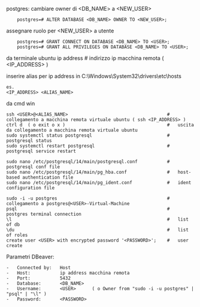 
postgres:
	cambiare owner di <DB_NAME> a <NEW_USER>

		postgres=# ALTER DATABASE <DB_NAME> OWNER TO <NEW_USER>;

assegnare ruolo per <NEW_USER> a utente <USER>

		postgres=# GRANT CONNECT ON DATABASE <DB_NAME> TO <USER>;
		postgres=# GRANT ALL PRIVILEGES ON DATABASE <DB_NAME> TO <USER>;

da terminale ubuntu
	ip address												#	indirizzo ip macchina remota ( <IP_ADDRESS> )
	
inserire alias per ip address in C:\Windows\System32\drivers\etc\hosts
	
	es.
	<IP_ADDRESS> <ALIAS_NAME>
	
	
da cmd win

	ssh <USER>@<ALIAS_NAME>										#	collegamento a macchina remota virtuale ubuntu ( ssh <IP_ADDRESS> )
	ctrl d	( o exit o x )										#	uscita da collegamento a macchina remota virtuale ubuntu
	sudo systemctl status postgresql							#	postgresql status
	sudo systemctl restart postgresql							#	postgresql service restart

	sudo nano /etc/postgresql/14/main/postgresql.conf			#	postgresql conf file
	sudo nano /etc/postgresql/14/main/pg_hba.conf				# 	host-based authentication file
	sudo nano /etc/postgresql/14/main/pg_ident.conf    			#	ident configuration file

	sudo -i -u postgres											#	collegamento a postgres@<USER>-Virtual-Machine
	psql														#	postgres terminal connection
	\l															#	list of db
	\du															#	list of roles
	create user <USER> with encrypted password '<PASSWORD>';	#	user create
	

Parametri DBeaver:

	-	Connected by: 	Host
	-	Host:			ip address macchina remota
	-	Port:			5432
	-	Database:		<DB_NAME>
	-	Username:		<USER>		( o Owner from "sudo -i -u postgres" | "psql" | "\l" )
	-	Password:		<PASSWORD>

